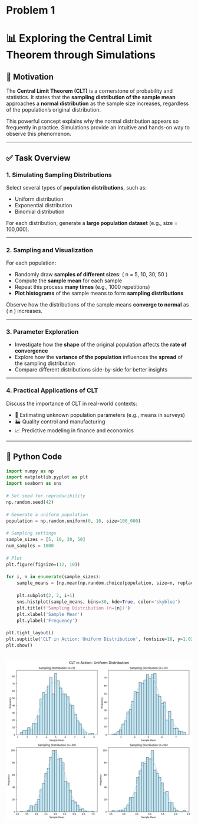 # Problem 1

# 📊 Exploring the Central Limit Theorem through Simulations

## 🎯 Motivation

The **Central Limit Theorem (CLT)** is a cornerstone of probability and statistics. It states that the **sampling distribution of the sample mean** approaches a **normal distribution** as the sample size increases, regardless of the population’s original distribution.

This powerful concept explains why the normal distribution appears so frequently in practice. Simulations provide an intuitive and hands-on way to observe this phenomenon.

---

## ✅ Task Overview

### 1. Simulating Sampling Distributions

Select several types of **population distributions**, such as:

- Uniform distribution
- Exponential distribution
- Binomial distribution

For each distribution, generate a **large population dataset** (e.g., size = 100,000).

---

### 2. Sampling and Visualization

For each population:

- Randomly draw **samples of different sizes**: \( n = 5, 10, 30, 50 \)
- Compute the **sample mean** for each sample
- Repeat this process **many times** (e.g., 1000 repetitions)
- **Plot histograms** of the sample means to form **sampling distributions**

Observe how the distributions of the sample means **converge to normal** as \( n \) increases.

---

### 3. Parameter Exploration

- Investigate how the **shape** of the original population affects the **rate of convergence**
- Explore how the **variance of the population** influences the **spread** of the sampling distribution
- Compare different distributions side-by-side for better insights

---

### 4. Practical Applications of CLT

Discuss the importance of CLT in real-world contexts:

- 📐 Estimating unknown population parameters (e.g., means in surveys)
- 🏭 Quality control and manufacturing
- 📈 Predictive modeling in finance and economics

---

## 🐍 Python Code 
```python
import numpy as np
import matplotlib.pyplot as plt
import seaborn as sns

# Set seed for reproducibility
np.random.seed(42)

# Generate a uniform population
population = np.random.uniform(0, 10, size=100_000)

# Sampling settings
sample_sizes = [5, 10, 30, 50]
num_samples = 1000

# Plot
plt.figure(figsize=(12, 10))

for i, n in enumerate(sample_sizes):
    sample_means = [np.mean(np.random.choice(population, size=n, replace=False)) for _ in range(num_samples)]
    
    plt.subplot(2, 2, i+1)
    sns.histplot(sample_means, bins=30, kde=True, color='skyblue')
    plt.title(f'Sampling Distribution (n={n})')
    plt.xlabel('Sample Mean')
    plt.ylabel('Frequency')

plt.tight_layout()
plt.suptitle('CLT in Action: Uniform Distribution', fontsize=16, y=1.02)
plt.show()
 
```
![ Alt Text](problem1.6.png)
